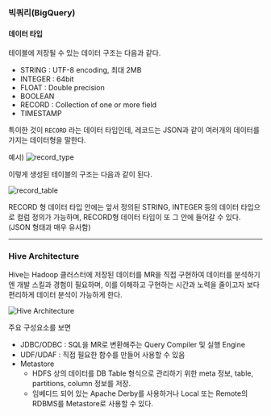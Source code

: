 ### 빅쿼리(BigQuery)

#### 데이터 타입
테이블에 저장될 수 있는 데이터 구조는 다음과 같다.
* STRING : UTF-8 encoding, 최대 2MB
* INTEGER : 64bit
* FLOAT : Double precision
* BOOLEAN
* RECORD : Collection of one or more field
* TIMESTAMP

특이한 것이 `RECORD` 라는 데이터 타입인데, 레코드는 JSON과 같이 여러개의 데이터를 가지는 데이터형을 말한다.

예시)
![record_type](http://cfile23.uf.tistory.com/image/244A644E576503AD058508)

이렇게 생성된 테이블의 구조는 다음과 같이 된다.

![record_table](http://cfile5.uf.tistory.com/image/2322F04E576503AF2556C0)

RECORD 형 데이터 타입 안에는 앞서 정의된 STRING, INTEGER 등의 데이터 타입으로 컬럼 정의가 가능하며, RECORD형 데이터 타입이 또 그 안에 들어갈 수 있다.
(JSON 형태과 매우 유사함)

---
### Hive Architecture

Hive는 Hadoop 클러스터에 저장된 데이터를 MR을 직접 구현하여 데이터를 분석하기엔 개발 스킬과 경험이 필요하며,
이를 이해하고 구현하는 시간과 노력을 줄이고자 보다 편리하게 데이터 분석이 가능하게 한다.

![Hive Architecture](http://hochul.net/blog/wp-content/uploads/2015/07/hive_architecture.png)

주요 구성요소를 보면
* JDBC/ODBC : SQL을 MR로 변환해주는 Query Compiler 및 실행 Engine
* UDF/UDAF : 직접 필요한 함수를 만들어 사용할 수 있음
* Metastore
  - HDFS 상의 데이터를 DB Table 형식으로 관리하기 위한 meta 정보, table, partitions, column 정보를 저장.
  - 임베디드 되어 있는 Apache Derby를 사용하거나 Local 또는 Remote의 RDBMS를 Metastore로 사용할 수 있다.
